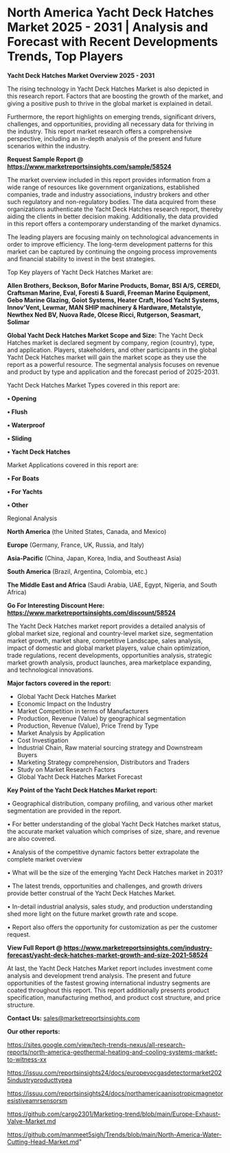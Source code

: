  # North America Yacht Deck Hatches Market 2025 - 2031 | Analysis and Forecast with Recent Developments Trends, Top Players

<Strong> Yacht Deck Hatches Market Overview 2025 - 2031</strong>

The rising technology in Yacht Deck Hatches Market is also depicted in this research report. Factors that are boosting the growth of the market, and giving a positive push to thrive in the global market is explained in detail.

Furthermore, the report highlights on emerging trends, significant drivers, challenges, and opportunities, providing all necessary data for thriving in the industry. This report market research offers a comprehensive perspective, including an in-depth analysis of the present and future scenarios within the industry.

<strong>Request Sample Report @ <a href=https://www.marketreportsinsights.com/sample/58524>https://www.marketreportsinsights.com/sample/58524</a></strong>

The market overview included in this report provides information from a wide range of resources like government organizations, established companies, trade and industry associations, industry brokers and other such regulatory and non-regulatory bodies. The data acquired from these organizations authenticate the Yacht Deck Hatches research report, thereby aiding the clients in better decision making. Additionally, the data provided in this report offers a contemporary understanding of the market dynamics.

The leading players are focusing mainly on technological advancements in order to improve efficiency. The long-term development patterns for this market can be captured by continuing the ongoing process improvements and financial stability to invest in the best strategies.

Top Key players of Yacht Deck Hatches Market are:

<strong>Allen Brothers, Beckson, Bofor Marine Products, Bomar, BSI A/S, CEREDI, Craftsman Marine, Eval, Foresti & Suardi, Freeman Marine Equipment, Gebo Marine Glazing, Goiot Systems, Heater Craft, Hood Yacht Systems, Innov&#39;Vent, Lewmar, MAN SHIP machinery & Hardware, Metalstyle, Newthex Ned BV, Nuova Rade, Olcese Ricci, Rutgerson, Seasmart, Solimar</strong>

<strong><b>Global Yacht Deck Hatches Market Scope and Size:</b></strong>
The Yacht Deck Hatches market is declared segment by company, region (country), type, and application. Players, stakeholders, and other participants in the global Yacht Deck Hatches market will gain the market scope as they use the report as a powerful resource. The segmental analysis focuses on revenue and product by type and application and the forecast period of 2025-2031.

Yacht Deck Hatches Market Types covered in this report are:

<strong>• Opening

• Flush

• Waterproof

• Sliding

• Yacht Deck Hatches</strong>

Market Applications covered in this report are:

<strong>• For Boats

• For Yachts

• Other</strong> 

Regional Analysis

<strong>North America</strong> (the United States, Canada, and Mexico)

<strong>Europe</strong> (Germany, France, UK, Russia, and Italy)

<strong>Asia-Pacific</strong> (China, Japan, Korea, India, and Southeast Asia)

<strong>South America</strong> (Brazil, Argentina, Colombia, etc.)

<strong>The Middle East and Africa</strong> (Saudi Arabia, UAE, Egypt, Nigeria, and South Africa)

<strong>Go For Interesting Discount Here: <a href=https://www.marketreportsinsights.com/discount/58524>https://www.marketreportsinsights.com/discount/58524</a></strong>

The Yacht Deck Hatches market report provides a detailed analysis of global market size, regional and country-level market size, segmentation market growth, market share, competitive Landscape, sales analysis, impact of domestic and global market players, value chain optimization, trade regulations, recent developments, opportunities analysis, strategic market growth analysis, product launches, area marketplace expanding, and technological innovations.

<strong><b>Major factors covered in the report:</b></strong>
<ul>
  <li>Global Yacht Deck Hatches Market </li>
  <li>Economic Impact on the Industry</li>
  <li>Market Competition in terms of Manufacturers</li>
  <li>Production, Revenue (Value) by geographical segmentation</li>
  <li>Production, Revenue (Value), Price Trend by Type</li>
  <li>Market Analysis by Application</li>
  <li>Cost Investigation</li>
  <li>Industrial Chain, Raw material sourcing strategy and Downstream Buyers</li>
  <li>Marketing Strategy comprehension, Distributors and Traders</li>
  <li>Study on Market Research Factors</li>
  <li>Global Yacht Deck Hatches Market Forecast</li>
</ul>

<strong><b>Key Point of the Yacht Deck Hatches Market report:</b></strong>

• Geographical distribution, company profiling, and various other market segmentation are provided in the report.

• For better understanding of the global Yacht Deck Hatches market status, the accurate market valuation which comprises of size, share, and revenue are also covered.

• Analysis of the competitive dynamic factors better extrapolate the complete market overview

• What will be the size of the emerging Yacht Deck Hatches market in 2031?

• The latest trends, opportunities and challenges, and growth drivers provide better construal of the Yacht Deck Hatches Market.

• In-detail industrial analysis, sales study, and production understanding shed more light on the future market growth rate and scope.

• Report also offers the opportunity for customization as per the customer request.

<strong><b>View Full Report @ <a href=https://www.marketreportsinsights.com/industry-forecast/yacht-deck-hatches-market-growth-and-size-2021-58524>https://www.marketreportsinsights.com/industry-forecast/yacht-deck-hatches-market-growth-and-size-2021-58524</a></b></strong>


At last, the Yacht Deck Hatches Market report includes investment come analysis and development trend analysis. The present and future opportunities of the fastest growing international industry segments are coated throughout this report. This report additionally presents product specification, manufacturing method, and product cost structure, and price structure.

<strong>Contact Us:</strong>
sales@marketreportsinsights.com

<strong>Our other reports:</strong>

<a href=https://sites.google.com/view/tech-trends-nexus/all-research-reports/north-america-geothermal-heating-and-cooling-systems-market-to-witness-xx>https://sites.google.com/view/tech-trends-nexus/all-research-reports/north-america-geothermal-heating-and-cooling-systems-market-to-witness-xx</a>

<a href=https://issuu.com/reportsinsights24/docs/europevocgasdetectormarket2025industryproducttypea>https://issuu.com/reportsinsights24/docs/europevocgasdetectormarket2025industryproducttypea</a>

<a href=https://issuu.com/reportsinsights24/docs/northamericaanisotropicmagnetoresistiveamrsensorsm>https://issuu.com/reportsinsights24/docs/northamericaanisotropicmagnetoresistiveamrsensorsm</a>

<a href=https://github.com/cargo2301/Marketing-trend/blob/main/Europe-Exhaust-Valve-Market.md>https://github.com/cargo2301/Marketing-trend/blob/main/Europe-Exhaust-Valve-Market.md</a>

<a href=https://github.com/manmeet5sigh/Trends/blob/main/North-America-Water-Cutting-Head-Market.md>https://github.com/manmeet5sigh/Trends/blob/main/North-America-Water-Cutting-Head-Market.md</a>"
